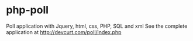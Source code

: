 # php-poll
Poll application with Jquery, html, css, PHP, SQL and xml
See the complete application at http://devcurt.com/poll/index.php
